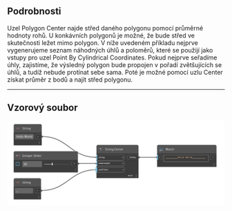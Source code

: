 ## Podrobnosti
Uzel Polygon Center najde střed daného polygonu pomocí průměrné hodnoty rohů. U konkávních polygonů je možné, že bude střed ve skutečnosti ležet mimo polygon. V níže uvedeném příkladu nejprve vygenerujeme seznam náhodných úhlů a poloměrů, které se použijí jako vstupy pro uzel Point By Cylindrical Coordinates. Pokud nejprve seřadíme úhly, zajistíme, že výsledný polygon bude propojen v pořadí zvětšujících se úhlů, a tudíž nebude protínat sebe sama. Poté je možné pomocí uzlu Center získat průměr z bodů a najít střed polygonu.
___
## Vzorový soubor

![Center](./DSCore.String.Center_img.jpg)

